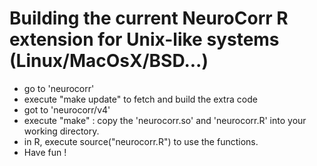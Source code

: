 # Building the current NeuroCorr R extension for Unix-like systems (Linux/MacOsX/BSD...)
- go to 'neurocorr'
- execute "make update" to fetch and build the extra code
- got to 'neurocorr/v4'
- execute "make" : copy the 'neurocorr.so' and 'neurocorr.R' into your working directory.
- in R, execute source("neurocorr.R") to use the functions.
- Have fun !


